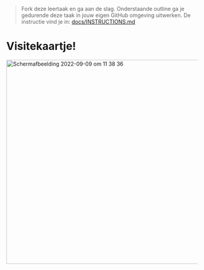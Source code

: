 > Fork deze leertaak en ga aan de slag. Onderstaande outline ga je gedurende deze taak in jouw eigen GitHub omgeving uitwerken. De instructie vind je in: [docs/INSTRUCTIONS.md](docs/INSTRUCTIONS.md)



<h1>Visitekaartje!</h1>

<img width="537" alt="Schermafbeelding 2022-09-09 om 11 38 36" src="https://user-images.githubusercontent.com/112857444/189320864-66c29838-1d08-4a8f-9417-ba6d47a7998d.png">


